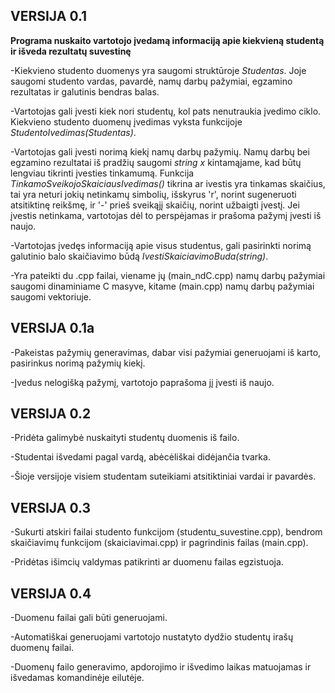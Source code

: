 ## VERSIJA 0.1

**Programa nuskaito vartotojo įvedamą informaciją apie kiekvieną studentą ir išveda rezultatų suvestinę**

-Kiekvieno studento duomenys yra saugomi struktūroje _Studentas_. Joje saugomi studento vardas, pavardė, namų darbų pažymiai, egzamino rezultatas ir galutinis bendras balas.

-Vartotojas gali įvesti kiek nori studentų, kol pats nenutraukia įvedimo ciklo. Kiekvieno studento duomenų įvedimas vyksta funkcijoje _StudentoIvedimas(Studentas)_.

-Vartotojas gali įvesti norimą kiekį namų darbų pažymių. Namų darbų bei egzamino rezultatai iš pradžių saugomi _string x_ kintamąjame, kad būtų lengviau tikrinti įvesties tinkamumą. Funkcija _TinkamoSveikojoSkaiciausIvedimas()_ tikrina ar ivestis yra tinkamas skaičius, tai yra neturi jokių netinkamų simbolių, išskyrus 'r', norint sugeneruoti atsitiktinę reikšmę, ir '-' prieš sveikąjį skaičių, norint užbaigti įvestį. Jei įvestis netinkama, vartotojas dėl to perspėjamas ir prašoma pažymį įvesti iš naujo.

-Vartotojas įvedęs informaciją apie visus studentus, gali pasirinkti norimą galutinio balo skaičiavimo būdą _IvestiSkaiciavimoBuda(string)_.

-Yra pateikti du .cpp failai, viename jų (main_ndC.cpp) namų darbų pažymiai saugomi dinaminiame C masyve, kitame (main.cpp) namų darbų pažymiai saugomi vektoriuje.

## VERSIJA 0.1a

-Pakeistas pažymių generavimas, dabar visi pažymiai generuojami iš karto, pasirinkus norimą pažymių kiekį.

-Įvedus nelogišką pažymį, vartotojo paprašoma jį įvesti iš naujo.

## VERSIJA 0.2

-Pridėta galimybė nuskaityti studentų duomenis iš failo.

-Studentai išvedami pagal vardą, abėcėliškai didėjančia tvarka.

-Šioje versijoje visiem studentam suteikiami atsitiktiniai vardai ir pavardės.

## VERSIJA 0.3

-Sukurti atskiri failai studento funkcijom (studentu_suvestine.cpp), bendrom skaičiavimų funkcijom (skaiciavimai.cpp) ir pagrindinis failas (main.cpp).

-Pridėtas išimcių valdymas patikrinti ar duomenu failas egzistuoja.

## VERSIJA 0.4

-Duomenu failai gali būti generuojami.

-Automatiškai generuojami vartotojo nustatyto dydžio studentų irašų duomenų failai.

-Duomenų failo generavimo, apdorojimo ir išvedimo laikas matuojamas ir išvedamas komandinėje eilutėje. 


